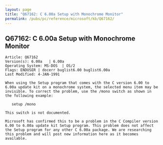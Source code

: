 ```yaml
---
layout: page
title: "Q67162: C 6.00a Setup with Monochrome Monitor"
permalink: /pubs/pc/reference/microsoft/kb/Q67162/
---
```


## Q67162: C 6.00a Setup with Monochrome Monitor

	Article: Q67162
	Version(s): 6.00a   | 6.00a
	Operating System: MS-DOS  | OS/2
	Flags: ENDUSER | docerr buglist6.00 buglist6.00a
	Last Modified: 4-JAN-1991
	
	When using the Setup program that comes with the C version 6.00 to
	6.00a update kit on a monochrome system, the selected menu item may be
	invisible. To correct the problem, use the /mono switch as shown in
	the following example:
	
	   setup /mono
	
	This switch is not documented.
	
	Microsoft has confirmed this to be a problem in the C Compiler version
	6.00 to 6.00a update kit Setup program. This problem does not affect
	the Setup program for any other C 6.00a package. We are researching
	this problem and will post new information here as it becomes
	available.
